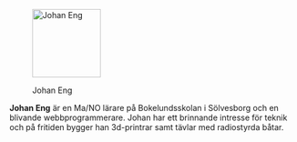 <div class="author-byline">
    <figure class="figure left">
        <a href="img/me.jpg"><img src="img/me.jpg" alt="Johan Eng" width="120"></a>
        <figcaption>
            <p>Johan Eng</p>
        </figcaption>
    </figure>
    <p><strong>Johan Eng</strong> är en Ma/NO lärare på Bokelundsskolan i Sölvesborg och en blivande webbprogrammerare. Johan har ett brinnande intresse för teknik och på fritiden bygger han 3d-printrar samt tävlar med radiostyrda båtar.
</div>